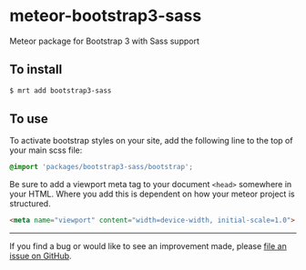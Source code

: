meteor-bootstrap3-sass
======================

Meteor package for Bootstrap 3 with Sass support

To install
----------

```sh
$ mrt add bootstrap3-sass
```

To use
------

To activate bootstrap styles on your site, add the following line to the top of your main scss file:

```scss
@import 'packages/bootstrap3-sass/bootstrap';
```

Be sure to add a viewport meta tag to your document `<head>` somewhere in your HTML. Where you add this is dependent on how your meteor project is structured.

```html
<meta name="viewport" content="width=device-width, initial-scale=1.0">
```

--------------------------------------------------------

If you find a bug or would like to see an improvement made, please [file an issue on GitHub](https://github.com/reywood/meteor-bootstrap3-sass/issues).
